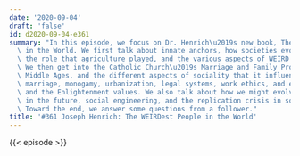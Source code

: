 ```yaml
---
date: '2020-09-04'
draft: 'false'
id: d2020-09-04-e361
summary: "In this episode, we focus on Dr. Henrich\u2019s new book, The WEIRDest People\
  \ in the World. We first talk about innate anchors, how societies evolved in complexity,\
  \ the role that agriculture played, and the various aspects of WEIRD psychology.\
  \ We then get into the Catholic Church\u2019s Marriage and Family Program of the\
  \ Middle Ages, and the different aspects of sociality that it influenced, including\
  \ marriage, monogamy, urbanization, legal systems, work ethics, and even science\
  \ and the Enlightenment values. We also talk about how we might evolve psychologically\
  \ in the future, social engineering, and the replication crisis in social psychology.\
  \ Toward the end, we answer some questions from a follower."
title: '#361 Joseph Henrich: The WEIRDest People in the World'
---
```

{{< episode >}}
